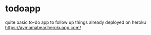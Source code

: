# todoapp
quite basic to-do app to follow up things
already deployed on heroku 
https://avmamabear.herokuapp.com/
